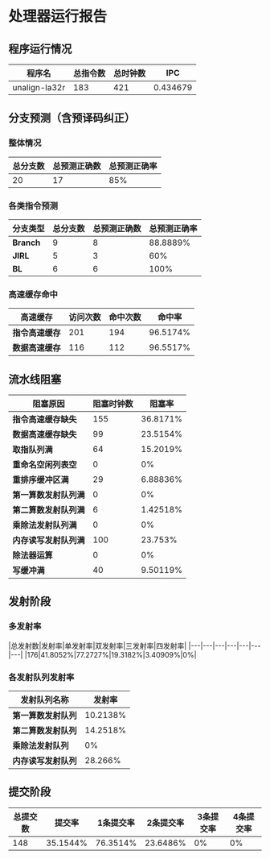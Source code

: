 # 处理器运行报告
## 程序运行情况
|程序名|总指令数|总时钟数|IPC|
|---|---|---|---|
|unalign-la32r|183|421|0.434679|

## 分支预测（含预译码纠正）
### 整体情况
|总分支数|总预测正确数|总预测正确率|
|---|---|---|
|20|17|85%|

### 各类指令预测
|分支类型|总分支数|总预测正确数|总预测正确率|
|---|---|---|---|
|**Branch**| 9 | 8 | 88.8889%|
|**JIRL**| 5 | 3 | 60%|
|**BL**| 6 | 6 | 100%|

### 高速缓存命中
|高速缓存|访问次数|命中次数|命中率|
|---|---|---|---|
|**指令高速缓存**| 201 | 194 | 96.5174%|
|**数据高速缓存**| 116 | 112 | 96.5517%|
## 流水线阻塞
|阻塞原因|阻塞时钟数|阻塞率|
|---|---|---|
|**指令高速缓存缺失**| 155 | 36.8171%|
|**数据高速缓存缺失**| 99 | 23.5154%|
|**取指队列满**| 64 | 15.2019%|
|**重命名空闲列表空**|0 | 0%|
|**重排序缓冲区满**|29 | 6.88836%|
|**第一算数发射队列满**|0 | 0%|
|**第二算数发射队列满**|6 | 1.42518%|
|**乘除法发射队列满**|0 | 0%|
|**内存读写发射队列满**|100 | 23.753%|
|**除法器运算**|0 | 0%|
|**写缓冲满**|40 | 9.50119%|

## 发射阶段
### 多发射率
|总发射数|发射率|单发射率|双发射率|三发射率|四发射率|
|---|---|---|---|---|---|---|
|176|41.8052%|77.2727%|19.3182%|3.40909%|0%|

### 各发射队列发射率
|发射队列名称|发射率|
|---|---|
|**第一算数发射队列**|10.2138%|
|**第二算数发射队列**|14.2518%|
|**乘除法发射队列**|0%|
|**内存读写发射队列**|28.266%|

## 提交阶段
|总提交数|提交率|1条提交率|2条提交率|3条提交率|4条提交率|
|---|---|---|---|---|---|
|148|35.1544%|76.3514%|23.6486%|0%|0%|
